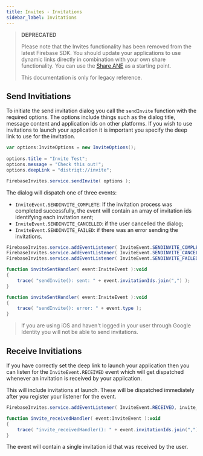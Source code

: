 ```yaml
---
title: Invites - Invitations
sidebar_label: Invitations
---
```



>
> **DEPRECATED**
>
> Please note that the Invites functionality has been removed from the latest Firebase SDK. 
> You should update your applications to use dynamic links directly in combination with your own share functionality.
> You can use the [Share ANE](https://airnativeextensions.com/extension/com.distriqt.Share) as a starting point.
>
> This documentation is only for legacy reference.
>


## Send Invitiations

To initiate the send invitation dialog you call the `sendInvite` function with the required options.
The options include things such as the dialog title, message content and application ids on other platforms.
If you wish to use invitations to launch your application it is important you specify the deep link to use for the invitation. 


```actionscript
var options:InviteOptions = new InviteOptions();
			
options.title = "Invite Test";
options.message = "Check this out!";
options.deepLink = "distriqt://invite";

FirebaseInvites.service.sendInvite( options );
```

The dialog will dispatch one of three events:

- `InviteEvent.SENDINVITE_COMPLETE`: If the invitation process was completed successfully, the event will contain an array of invitation ids identifying each invitation sent; 
- `InviteEvent.SENDINVITE_CANCELLED`: if the user cancelled the dialog;
- `InviteEvent.SENDINVITE_FAILED`: if there was an error sending the invitations.


```actionscript
FirebaseInvites.service.addEventListener( InviteEvent.SENDINVITE_COMPLETE, inviteSentHandler );
FirebaseInvites.service.addEventListener( InviteEvent.SENDINVITE_CANCELLED, inviteErrorHandler );
FirebaseInvites.service.addEventListener( InviteEvent.SENDINVITE_FAILED, inviteErrorHandler );

function inviteSentHandler( event:InviteEvent ):void
{
	trace( "sendInvite(): sent: " + event.invitationIds.join(",") );
}

function inviteSentHandler( event:InviteEvent ):void
{
	trace( "sendInvite(): error: " + event.type );
}
```

>
> If you are using iOS and haven't logged in your user through Google Identity you will not be able to send invitations.
>



## Receive Invitiations

If you have correctly set the deep link to launch your application then you can listen for the `InviteEvent.RECEIVED` event
which will get dispatched whenever an invitation is received by your application.

This will include invitations at launch. These will be dispatched immediately after you register your listener for the event.

```actionscript
FirebaseInvites.service.addEventListener( InviteEvent.RECEIVED, invite_receivedHandler );

function invite_receivedHandler( event:InviteEvent ):void
{
	trace( "invite_receivedHandler(): " + event.invitationIds.join(",") );
}
```

The event will contain a single invitation id that was received by the user.


